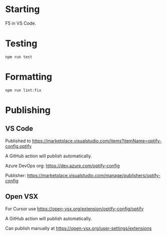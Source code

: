 # Starting

F5 in VS Code.

# Testing

```shell
npm run test
```

# Formatting

```shell
npm run lint:fix
```

# Publishing

## VS Code

Published to https://marketplace.visualstudio.com/items?itemName=optify-config.optify

A GitHub action will publish automatically.

Azure DevOps org: https://dev.azure.com/optify-config

Publisher: https://marketplace.visualstudio.com/manage/publishers/optify-config

## Open VSX

For Cursor use https://open-vsx.org/extension/optify-config/optify

A GitHub action will publish automatically.

Can publish manually at https://open-vsx.org/user-settings/extensions
